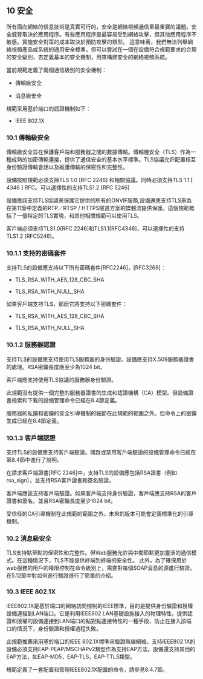 ## 10 安全

所有面向網絡的信息技術是真實可行的，安全是網絡視頻通信里最重要的議題。安全威脅取決於應用程序。有些應用程序是最容易受到網絡攻擊，但其他應用程序不敏感。實施安全對策的成本取決於預防攻擊的類型。
這意味著，我們無法列舉網絡視頻產品或系統的通用安全標準，但可以嘗試在一個在設備符合規範要求的合理的安全級別，去定義基本的安全機制，用來構建安全的網絡視頻系統。

當前規範定義了兩個通信級別的安全機制：
* 傳輸級安全

* 消息級安全

規範采用基於端口的認證機制如下：
* IEEE 802.1X

### 10.1 傳輸級安全

傳輸級安全旨在保護客戶端和服務器之間的數據傳輸。傳輸層安全（TLS）作為一種成熟的加密傳輸連接，提供了通信安全的基本水平標準。TLS協議允許配置相互身份驗證傳輸會話以及維護傳輸的保密性和完整性。

設備按照規範必須支持TLS 1.0 [RFC 2246] 和相關協議。同時必須支持TLS 1.1 [ 4346 ] RFC。可以選擇性的支持TLS1.2 [RFC 5246]

設備應該支持TLS協議來保護它提供的所有的ONVIF服務,設備還應支持TLS來為在第11節中定義的RTP／RTSP / HTTPS隧道方案的媒體流提供保護。這個規範概括了一個特定的TLS實現，和其他相關規範可以使用TLS。

客戶端必須支持TLS1.0[RFC 2246]和TLS1.1[RFC4346]，可以選擇性的支持TLS1.2 [RFC5246]。

### 10.1.1 支持的密碼套件

支持TLS的設備應支持以下所有密碼套件[RFC2246]，[RFC3268]：

* TLS_RSA_WITH_AES_128_CBC_SHA

* TLS_RSA_WITH_NULL_SHA

如果客戶端支持TLS，那麽它將支持以下密碼套件：

* TLS_RSA_WITH_AES_128_CBC_SHA

* TLS_RSA_WITH_NULL_SHA

### 10.1.2 服務器認證

支持TLS的設備應支持使用TLS服務器的身份驗證。設備應支持X.509服務器證書的處理。RSA密鑰長度應至少為1024 bit。

客戶端應支持使用TLS協議的服務器身份驗證。

此規範沒有提供一個完整的服務器證書的生成和認證機構（CA）模型。但設備證書檢索和下載的設備管理命令已經在8.4節定義。

服務器的私鑰和密鑰的安全引導機制的細節在此規範的範圍之外。但命令上的密鑰生成已經在8.4節定義。

### 10.1.3 客戶端認證

支持TLS的設備應支持客戶端驗證。開啟或禁用客戶端驗證的設備管理命令已經在第8.4節中進行了說明。

在請求客戶端證書[RFC 2246]中，支持TLS的設備應包括RSA證書（例如rsa_sign），並支持RSA客戶證書和簽名驗證。

客戶端應該支持客戶端驗證。如果客戶端支持身份驗證，客戶端應支持RSA的客戶證書和簽名，並且RSA密鑰長度至少1024 bit。

受信任的CA引導機制在此規範的範圍之外。未來的版本可能會定義標準化的引導機制。

### 10.2 消息級安全

TLS支持點至點的保密性和完整性。但Web服務允許與中間節點更加靈活的通信模式。在這種情況下，TLS不能提供終端到終端的安全性。
此外，為了確保用於web服務的用戶的權限控制在命令級別上，需要對每個SOAP消息的源進行驗證。在5.12節中對如何進行驗證進行了簡單的介紹。

### 10.3 IEEE 802.1X

IEEE802.1X是基於端口的網絡訪問控制的IEEE標準，目的是提供身份驗證和授權設備連接到LAN端口。它是利用IEEE802 LAN基礎設施接入的物理特性，提供認證和授權的設備連接到LAN端口的點對點連接特性的一種手段，防止在接入該端口的情況下，身份驗證和授權過程失敗。

此規範推薦采用基於端口的IEEE 802.1X標準來驗證無線網絡。支持IEEE802.1X的設備必須支持EAP-PEAP/MSCHAPv2類型作為支持EAP方法。設備還支持其他的EAP方法，如EAP-MD5，EAP-TLS，EAP-TTLS類型。

規範定義了一套配置和管理IEEE802.1X配置的命令，請參見8.4.7節。


